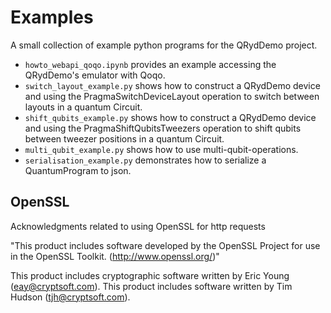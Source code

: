 # Examples

A small collection of example python programs for the QRydDemo project.

* `howto_webapi_qoqo.ipynb` provides an example accessing the QRydDemo's emulator with Qoqo.
* `switch_layout_example.py` shows how to construct a QRydDemo device and using the PragmaSwitchDeviceLayout operation to switch between layouts in a quantum Circuit.
* `shift_qubits_example.py` shows how to construct a QRydDemo device and using the PragmaShiftQubitsTweezers operation to shift qubits between tweezer positions in a quantum Circuit.
* `multi_qubit_example.py` shows how to use multi-qubit-operations.
* `serialisation_example.py` demonstrates how to serialize a QuantumProgram to json.


## OpenSSL

Acknowledgments related to using OpenSSL for http requests

"This product includes software developed by the OpenSSL Project
for use in the OpenSSL Toolkit. (http://www.openssl.org/)"

This product includes cryptographic software written by Eric Young
(eay@cryptsoft.com).  This product includes software written by Tim
Hudson (tjh@cryptsoft.com).